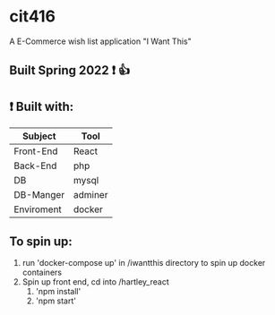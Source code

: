 # cit416
A E-Commerce wish list application "I Want This"

## Built Spring 2022 :exclamation: :thumbsup: ##
## :exclamation: Built with: ##

Subject  | Tool
------------- | -------------
Front-End  | React
Back-End  | php
DB  | mysql
DB-Manger  | adminer
Enviroment  | docker

## To spin up:
 1. run 'docker-compose up' in /iwantthis directory to spin up docker containers 
 2. Spin up front end, cd into /hartley_react 
    1. 'npm install'
    2. 'npm start' 

